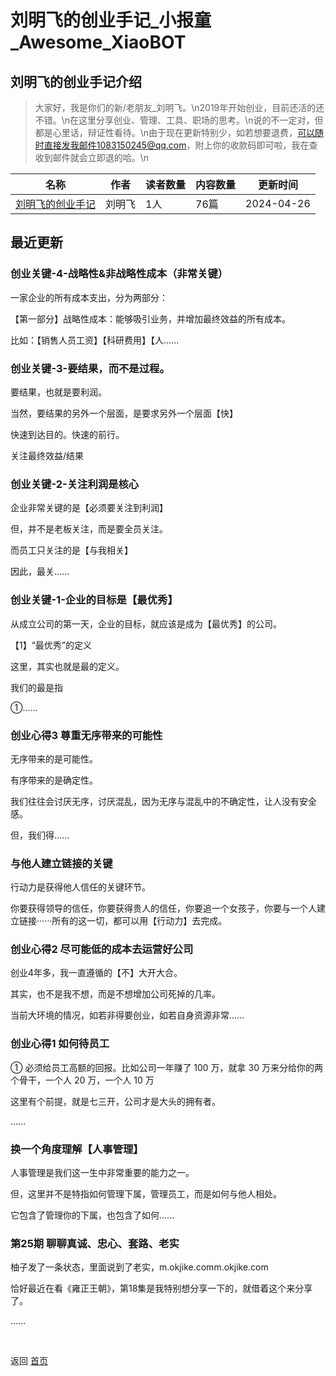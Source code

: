 # 刘明飞的创业手记_小报童_Awesome_XiaoBOT

## 刘明飞的创业手记介绍
> 大家好，我是你们的新/老朋友_刘明飞。\n2019年开始创业，目前还活的还不错。\n在这里分享创业、管理、工具、职场的思考。\n说的不一定对，但都是心里话，辩证性看待。\n由于现在更新特别少，如若想要退费，可以随时直接发我邮件1083150245@qq.com，附上你的收款码即可啦，我在查收到邮件就会立即退的哈。\n  
  


|名称|作者|读者数量|内容数量|更新时间|
|---|---|---|---|---|
|[刘明飞的创业手记](https://xiaobot.net/p/daobi?refer=9c3f1c95-a052-465a-9902-f6d75080262a)|刘明飞|1人|76篇|2024-04-26|

## 最近更新
### 创业关键-4-战略性&非战略性成本（非常关键）

一家企业的所有成本支出，分为两部分：

【第一部分】战略性成本：能够吸引业务，并增加最终效益的所有成本。

比如：【销售人员工资】【科研费用】【人......

### 创业关键-3-要结果，而不是过程。

要结果，也就是要利润。

当然，要结果的另外一个层面，是要求另外一个层面【快】

快速到达目的。快速的前行。

关注最终效益/结果

### 创业关键-2-关注利润是核心

企业非常关键的是【必须要关注到利润】

但，并不是老板关注，而是要全员关注。

而员工只关注的是【与我相关】

因此，最关......

### 创业关键-1-企业的目标是【最优秀】

从成立公司的第一天，企业的目标，就应该是成为【最优秀】的公司。

【1】“最优秀”的定义

这里，其实也就是最的定义。

我们的最是指

①......

### 创业心得3 尊重无序带来的可能性

无序带来的是可能性。

有序带来的是确定性。

我们往往会讨厌无序，讨厌混乱，因为无序与混乱中的不确定性，让人没有安全感。

但，我们得......

### 与他人建立链接的关键

行动力是获得他人信任的关键环节。

你要获得领导的信任，你要获得贵人的信任，你要追一个女孩子，你要与一个人建立链接······所有的这一切，都可以用【行动力】去完成。

### 创业心得2 尽可能低的成本去运营好公司

创业4年多，我一直遵循的【不】大开大合。

其实，也不是我不想，而是不想增加公司死掉的几率。

当前大环境的情况，如若非得要创业，如若自身资源非常......

### 创业心得1 如何待员工

① 必须给员工高额的回报。比如公司一年赚了 100 万，就拿 30 万来分给你的两个骨干，一个人 20 万，一个人 10 万

这里有个前提，就是七三开，公司才是大头的拥有者。

......

### 换一个角度理解【人事管理】

人事管理是我们这一生中非常重要的能力之一。

但，这里并不是特指如何管理下属，管理员工，而是如何与他人相处。

它包含了管理你的下属，也包含了如何......

### 第25期 聊聊真诚、忠心、套路、老实

柚子发了一条状态，里面说到了老实，m.okjike.comm.okjike.com

恰好最近在看《雍正王朝》，第18集是我特别想分享一下的，就借着这个来分享了。

......


<a href="https://github.com/Reno9527/awesome-xiaobot" style="color: white; text-decoration: none;">awesome-xiaobot</a>

返回 [首页](../README.md)
